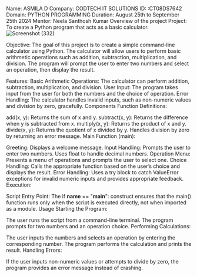 Name: ASMILA D
Company: CODTECH IT SOLUTIONS
ID: :CT08DS7642
Domain: PYTHON PROGRAMMING
Duration: August 25th to September 25th 2024
Mentor: Neela Santhosh Kumar
Overview of the project
Project: To create a Python program that acts as a basic calculator.
![Screenshot (332)](https://github.com/user-attachments/assets/15877f9c-b723-4d80-9819-eeabc5598769)


Objective:
The goal of this project is to create a simple command-line calculator using Python. The calculator will allow users to perform basic arithmetic operations such as addition, subtraction, multiplication, and division. The program will prompt the user to enter two numbers and select an operation, then display the result.

Features:
Basic Arithmetic Operations: The calculator can perform addition, subtraction, multiplication, and division.
User Input: The program takes input from the user for both the numbers and the choice of operation.
Error Handling: The calculator handles invalid inputs, such as non-numeric values and division by zero, gracefully.
Components
Function Definitions:

add(x, y): Returns the sum of x and y.
subtract(x, y): Returns the difference when y is subtracted from x.
multiply(x, y): Returns the product of x and y.
divide(x, y): Returns the quotient of x divided by y. Handles division by zero by returning an error message.
Main Function (main):

Greeting: Displays a welcome message.
Input Handling: Prompts the user to enter two numbers. Uses float to handle decimal numbers.
Operation Menu: Presents a menu of operations and prompts the user to select one.
Choice Handling: Calls the appropriate function based on the user’s choice and displays the result.
Error Handling: Uses a try block to catch ValueError exceptions for invalid numeric inputs and provides appropriate feedback.
Execution:

Script Entry Point: The if __name__ == "__main__": construct ensures that the main() function runs only when the script is executed directly, not when imported as a module.
Usage
Starting the Program:

The user runs the script from a command-line terminal.
The program prompts for two numbers and an operation choice.
Performing Calculations:

The user inputs the numbers and selects an operation by entering the corresponding number.
The program performs the calculation and prints the result.
Handling Errors:

If the user inputs non-numeric values or attempts to divide by zero, the program provides an error message instead of crashing.
